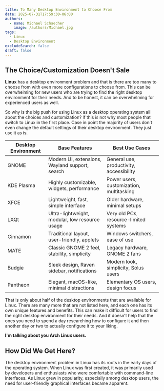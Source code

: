 ```yaml
---
title: To Many Desktop Environment to Choose From
date: 2025-07-31T17:59:30-06:00
authors:
  - name: Michael Schaecher
    image: /authors/Michael.jpg
tags:
  - Linux
  - Desktop Environment
excludeSearch: false
draft: false
---
```


## The Choice/Customization Doesn't Sale

**Linux** has a desktop environment problem and that is there are too many to choose from with even more configurations to choose from. This can be overwhelming for new users who are trying to find the right desktop environment for their needs. And to be honest, it can be overwhelming for experienced users as well.

So why is the big push for using Linux as a desktop operating system all about the choices and customization? If this is not why most people that switch to Linux in the first place. Case in point the majority of users don't even change the default settings of their desktop environment. They just use it as is.

| Desktop Environment | Base Features                                   | Best Use Cases                          |
|---------------------|-------------------------------------------------|-----------------------------------------|
| GNOME               | Modern UI, extensions, Wayland support, search  | General use, productivity, accessibility|
| KDE Plasma          | Highly customizable, widgets, performance       | Power users, customization, multitasking|
| XFCE                | Lightweight, fast, simple interface             | Older hardware, minimal setups          |
| LXQt                | Ultra-lightweight, modular, low resource usage  | Very old PCs, resource-limited systems  |
| Cinnamon            | Traditional layout, user-friendly, applets      | Windows switchers, ease of use          |
| MATE                | Classic GNOME 2 feel, stability, simplicity     | Legacy hardware, GNOME 2 fans           |
| Budgie              | Sleek design, Raven sidebar, notifications      | Modern look, simplicity, Solus users    |
| Pantheon            | Elegant, macOS-like, minimal distractions       | Elementary OS users, design focus       |

That is only about half of the desktop environments that are available for Linux. There are many more that are not listed here, and each one has its own unique features and benefits. This can make it difficult for users to find the right desktop environment for their needs. And it doesn't help that the ones you need to spend a day researching how to configure it and then another day or two to actually configure it to your liking.

**I'm talking about you Arch Linux users.**

## How Did We Get Here?

The desktop environment problem in Linux has its roots in the early days of the operating system. When Linux was first created, it was primarily used by developers and enthusiasts who were comfortable with command-line interfaces. As Linux grew in popularity, especially among desktop users, the need for user-friendly graphical interfaces became apparent.
